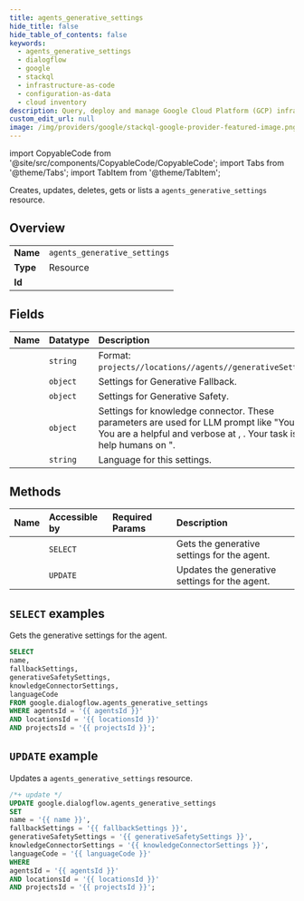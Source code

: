 ```yaml
---
title: agents_generative_settings
hide_title: false
hide_table_of_contents: false
keywords:
  - agents_generative_settings
  - dialogflow
  - google
  - stackql
  - infrastructure-as-code
  - configuration-as-data
  - cloud inventory
description: Query, deploy and manage Google Cloud Platform (GCP) infrastructure and resources using SQL
custom_edit_url: null
image: /img/providers/google/stackql-google-provider-featured-image.png
---
```


import CopyableCode from '@site/src/components/CopyableCode/CopyableCode';
import Tabs from '@theme/Tabs';
import TabItem from '@theme/TabItem';

Creates, updates, deletes, gets or lists a <code>agents_generative_settings</code> resource.

## Overview
<table><tbody>
<tr><td><b>Name</b></td><td><code>agents_generative_settings</code></td></tr>
<tr><td><b>Type</b></td><td>Resource</td></tr>
<tr><td><b>Id</b></td><td><CopyableCode code="google.dialogflow.agents_generative_settings" /></td></tr>
</tbody></table>

## Fields
| Name | Datatype | Description |
|:-----|:---------|:------------|
| <CopyableCode code="name" /> | `string` | Format: `projects//locations//agents//generativeSettings`. |
| <CopyableCode code="fallbackSettings" /> | `object` | Settings for Generative Fallback. |
| <CopyableCode code="generativeSafetySettings" /> | `object` | Settings for Generative Safety. |
| <CopyableCode code="knowledgeConnectorSettings" /> | `object` | Settings for knowledge connector. These parameters are used for LLM prompt like "You are . You are a helpful and verbose at , . Your task is to help humans on ". |
| <CopyableCode code="languageCode" /> | `string` | Language for this settings. |

## Methods
| Name | Accessible by | Required Params | Description |
|:-----|:--------------|:----------------|:------------|
| <CopyableCode code="projects_locations_agents_get_generative_settings" /> | `SELECT` | <CopyableCode code="agentsId, locationsId, projectsId" /> | Gets the generative settings for the agent. |
| <CopyableCode code="projects_locations_agents_update_generative_settings" /> | `UPDATE` | <CopyableCode code="agentsId, locationsId, projectsId" /> | Updates the generative settings for the agent. |

## `SELECT` examples

Gets the generative settings for the agent.

```sql
SELECT
name,
fallbackSettings,
generativeSafetySettings,
knowledgeConnectorSettings,
languageCode
FROM google.dialogflow.agents_generative_settings
WHERE agentsId = '{{ agentsId }}'
AND locationsId = '{{ locationsId }}'
AND projectsId = '{{ projectsId }}';
```

## `UPDATE` example

Updates a <code>agents_generative_settings</code> resource.

```sql
/*+ update */
UPDATE google.dialogflow.agents_generative_settings
SET 
name = '{{ name }}',
fallbackSettings = '{{ fallbackSettings }}',
generativeSafetySettings = '{{ generativeSafetySettings }}',
knowledgeConnectorSettings = '{{ knowledgeConnectorSettings }}',
languageCode = '{{ languageCode }}'
WHERE 
agentsId = '{{ agentsId }}'
AND locationsId = '{{ locationsId }}'
AND projectsId = '{{ projectsId }}';
```
